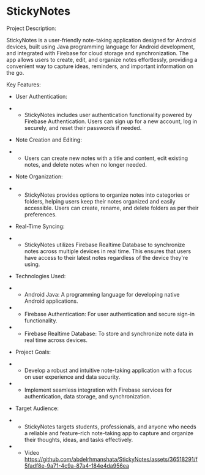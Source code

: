 # StickyNotes

Project Description:

StickyNotes is a user-friendly note-taking application designed for Android devices, built using Java programming language for Android development, and integrated with Firebase for cloud storage and synchronization. The app allows users to create, edit, and organize notes effortlessly, providing a convenient way to capture ideas, reminders, and important information on the go.

Key Features:
* User Authentication: 
* - StickyNotes includes user authentication functionality powered by Firebase Authentication. Users can sign up for a new account, log in securely, and reset their passwords if needed.
* Note Creation and Editing:
* - Users can create new notes with a title and content, edit existing notes, and delete notes when no longer needed. 
* Note Organization:
* - StickyNotes provides options to organize notes into categories or folders, helping users keep their notes organized and easily accessible. Users can create, rename, and delete folders as per their preferences.

* Real-Time Syncing: 
* - StickyNotes utilizes Firebase Realtime Database to synchronize notes across multiple devices in real time. This ensures that users have access to their latest notes regardless of the device they're using.

* Technologies Used:
* - Android Java: A programming language for developing native Android applications.
* - Firebase Authentication: For user authentication and secure sign-in functionality.
* - Firebase Realtime Database: To store and synchronize note data in real time across devices.

* Project Goals:
* - Develop a robust and intuitive note-taking application with a focus on user experience and data security.
* - Implement seamless integration with Firebase services for authentication, data storage, and synchronization.

* Target Audience:
* - StickyNotes targets students, professionals, and anyone who needs a reliable and feature-rich note-taking app to capture and organize their thoughts, ideas, and tasks effectively.

* - Video 
https://github.com/abdelrhmanshata/StickyNotes/assets/36518291/f5fadf8e-9a71-4c9a-87a4-184e4da956ea
